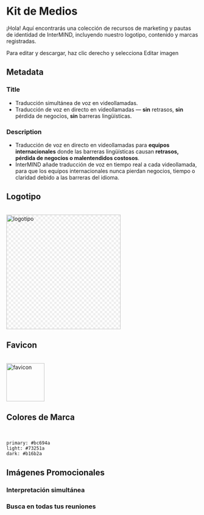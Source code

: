 # Kit de Medios

¡Hola! Aquí encontrarás una colección de recursos de marketing y pautas de identidad de InterMIND, incluyendo nuestro logotipo, contenido y marcas registradas.

Para editar y descargar, haz clic derecho y selecciona Editar imagen

## Metadata

### Title

- Traducción simultánea de voz en videollamadas.
- Traducción de voz en directo en videollamadas — **sin** retrasos, **sin** pérdida de negocios, **sin** barreras lingüísticas.

### Description

- Traducción de voz en directo en videollamadas para **equipos internacionales** donde las barreras lingüísticas causan **retrasos, pérdida de negocios o malentendidos costosos**.
- InterMIND añade traducción de voz en tiempo real a cada videollamada, para que los equipos internacionales nunca pierdan negocios, tiempo o claridad debido a las barreras del idioma.

## Logotipo

<br>
<img src="/media-kit/logo-1-1.png" class="transparency-grid" alt="logotipo" width="300" >

## Favicon

<br>
<img src="/favicon.svg" alt="favicon" width="100">

## Colores de Marca

<br>

```
primary: #bc694a
light: #73251a
dark: #b16b2a
```

## Imágenes Promocionales

### Interpretación simultánea

<ImageGrid :images="[
  { src: '/media-kit/animals-cartoon-3-2.png', alt: 'Interpretación simultánea' },
  { src: '/media-kit/animals-cartoon-1-1.png', alt: 'Interpretación simultánea' },
  { src: '/media-kit/5.png', alt: 'Interpretación simultánea' },
  { src: '/media-kit/6.png', alt: 'Interpretación simultánea' },
  { src: '/media-kit/animals-5-4.png', alt: 'Interpretación simultánea' },
]"/>

### Busca en todas tus reuniones

<ImageGrid :images="[
  { src: '/2d.png', alt: 'Interpretación simultánea' },
  { src: '/2l.png', alt: 'Interpretación simultánea' },
]"/>

<style>

.transparency-grid {
    background-color: #ffffff;
    background-image: 
        linear-gradient(45deg, #eeeeee 25%, transparent 25%, transparent 75%, #eeeeee 75%),
        linear-gradient(45deg, #eeeeee 25%, transparent 25%, transparent 75%, #eeeeee 75%);
    background-size: 12px 12px;
    background-position: 0 0, 6px 6px;
}

</style>